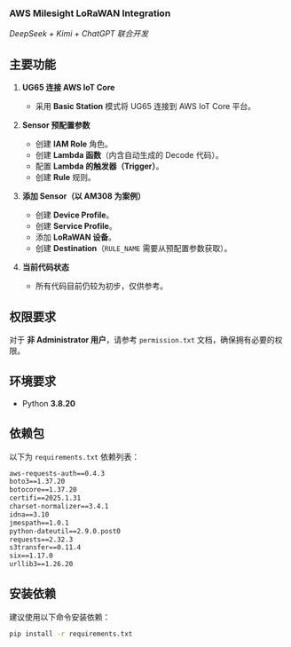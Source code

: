 ### **AWS Milesight LoRaWAN Integration**  
_DeepSeek + Kimi + ChatGPT 联合开发_  

## **主要功能**  
1. **UG65 连接 AWS IoT Core**  
   - 采用 **Basic Station** 模式将 UG65 连接到 AWS IoT Core 平台。  

2. **Sensor 预配置参数**  
   - 创建 **IAM Role** 角色。  
   - 创建 **Lambda 函数**（内含自动生成的 Decode 代码）。  
   - 配置 **Lambda 的触发器（Trigger）**。  
   - 创建 **Rule** 规则。  

3. **添加 Sensor（以 AM308 为案例）**  
   - 创建 **Device Profile**。  
   - 创建 **Service Profile**。  
   - 添加 **LoRaWAN 设备**。  
   - 创建 **Destination**（`RULE_NAME` 需要从预配置参数获取）。  

4. **当前代码状态**  
   - 所有代码目前仍较为初步，仅供参考。  

## **权限要求**  
对于 **非 Administrator 用户**，请参考 `permission.txt` 文档，确保拥有必要的权限。  

## **环境要求**  
- Python **3.8.20**  

## **依赖包**  
以下为 `requirements.txt` 依赖列表：  
```txt
aws-requests-auth==0.4.3
boto3==1.37.20
botocore==1.37.20
certifi==2025.1.31
charset-normalizer==3.4.1
idna==3.10
jmespath==1.0.1
python-dateutil==2.9.0.post0
requests==2.32.3
s3transfer==0.11.4
six==1.17.0
urllib3==1.26.20
```
## **安装依赖**  
建议使用以下命令安装依赖：  
```sh
pip install -r requirements.txt
```
